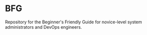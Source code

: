 # BFG
Repository for the Beginner's Friendly Guide for novice-level system administrators and DevOps engineers.
